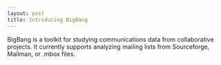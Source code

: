 ```yaml
---
layout: post
title: Introducing BigBang
---
```


BigBang is a toolkit for studying communications data from collaborative projects. It currently supports analyzing mailing lists from Sourceforge, Mailman, or .mbox files.

